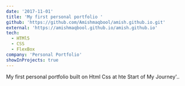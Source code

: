 ```yaml
---
date: '2017-11-01'
title: 'My first personal portfolio '
github: 'https://github.com/Amishmaqbool/amish.github.io.git'
external: 'https://amishmaqbool.github.io/amish.github.io'
tech:
  - HTMl5 
  - CSS
  - FlexBox
company: 'Personal Portfolio'
showInProjects: true
---
```


My first personal portfolio built on Html Css at hte Start of My Journey'..
